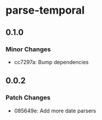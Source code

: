# parse-temporal

## 0.1.0

### Minor Changes

- cc7297a: Bump dependencies

## 0.0.2

### Patch Changes

- 085649e: Add more date parsers
